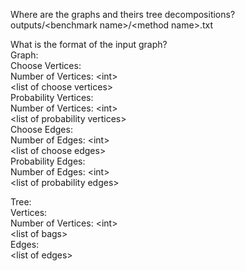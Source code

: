 Where are the graphs and theirs tree decompositions?  
outputs/\<benchmark name\>/\<method name\>.txt

What is the format of the input graph?  
Graph:  
Choose Vertices:  
Number of Vertices: \<int\>  
\<list of choose vertices\>  
Probability Vertices:  
Number of Vertices: \<int\>  
\<list of probability vertices\>  
Choose Edges:  
Number of Edges: \<int\>  
\<list of choose edges\>  
Probability Edges:  
Number of Edges: \<int\>  
\<list of probability edges\>  
  
Tree:  
Vertices:  
Number of Vertices: \<int\>  
\<list of bags\>  
Edges:  
\<list of edges\>  
